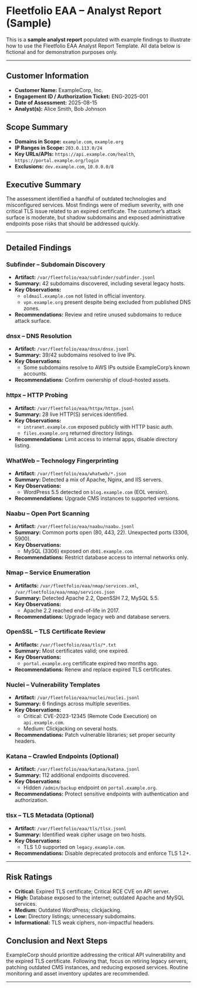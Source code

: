 # Fleetfolio EAA – Analyst Report (Sample)

This is a **sample analyst report** populated with example findings to illustrate how to use the
Fleetfolio EAA Analyst Report Template. All data below is fictional and for demonstration purposes only.

---

## Customer Information

- **Customer Name:** ExampleCorp, Inc.  
- **Engagement ID / Authorization Ticket:** ENG-2025-001  
- **Date of Assessment:** 2025-08-15  
- **Analyst(s):** Alice Smith, Bob Johnson  

## Scope Summary

- **Domains in Scope:** `example.com`, `example.org`  
- **IP Ranges in Scope:** `203.0.113.0/24`  
- **Key URLs/APIs:** `https://api.example.com/health`, `https://portal.example.org/login`  
- **Exclusions:** `dev.example.com`, `10.0.0.0/8`  

## Executive Summary

The assessment identified a handful of outdated technologies and misconfigured services. Most findings
were of medium severity, with one critical TLS issue related to an expired certificate. The customer’s
attack surface is moderate, but shadow subdomains and exposed administrative endpoints pose risks that
should be addressed quickly.

---

## Detailed Findings

### Subfinder – Subdomain Discovery
- **Artifact:** `/var/fleetfolio/eaa/subfinder/subfinder.jsonl`
- **Summary:** 42 subdomains discovered, including several legacy hosts.  
- **Key Observations:**  
  - `oldmail.example.com` not listed in official inventory.  
  - `vpn.example.org` present despite being excluded from published DNS zones.  
- **Recommendations:** Review and retire unused subdomains to reduce attack surface.

### dnsx – DNS Resolution
- **Artifact:** `/var/fleetfolio/eaa/dnsx/dnsx.jsonl`
- **Summary:** 39/42 subdomains resolved to live IPs.  
- **Key Observations:**  
  - Some subdomains resolve to AWS IPs outside ExampleCorp’s known accounts.  
- **Recommendations:** Confirm ownership of cloud-hosted assets.

### httpx – HTTP Probing
- **Artifact:** `/var/fleetfolio/eaa/httpx/httpx.jsonl`
- **Summary:** 28 live HTTP(S) services identified.  
- **Key Observations:**  
  - `intranet.example.com` exposed publicly with HTTP basic auth.  
  - `files.example.org` returned directory listings.  
- **Recommendations:** Limit access to internal apps, disable directory listing.

### WhatWeb – Technology Fingerprinting
- **Artifact:** `/var/fleetfolio/eaa/whatweb/*.json`
- **Summary:** Detected a mix of Apache, Nginx, and IIS servers.  
- **Key Observations:**  
  - WordPress 5.5 detected on `blog.example.com` (EOL version).  
- **Recommendations:** Upgrade CMS instances to supported versions.

### Naabu – Open Port Scanning
- **Artifact:** `/var/fleetfolio/eaa/naabu/naabu.jsonl`
- **Summary:** Common ports open (80, 443, 22). Unexpected ports (3306, 5900).  
- **Key Observations:**  
  - MySQL (3306) exposed on `db01.example.com`.  
- **Recommendations:** Restrict database access to internal networks only.

### Nmap – Service Enumeration
- **Artifacts:** `/var/fleetfolio/eaa/nmap/services.xml`, `/var/fleetfolio/eaa/nmap/services.json`
- **Summary:** Detected Apache 2.2, OpenSSH 7.2, MySQL 5.5.  
- **Key Observations:**  
  - Apache 2.2 reached end-of-life in 2017.  
- **Recommendations:** Upgrade legacy web and database servers.

### OpenSSL – TLS Certificate Review
- **Artifacts:** `/var/fleetfolio/eaa/tls/*.txt`
- **Summary:** Most certificates valid; one expired.  
- **Key Observations:**  
  - `portal.example.org` certificate expired two months ago.  
- **Recommendations:** Renew and replace expired TLS certificates.

### Nuclei – Vulnerability Templates
- **Artifact:** `/var/fleetfolio/eaa/nuclei/nuclei.jsonl`
- **Summary:** 6 findings across multiple severities.  
- **Key Observations:**  
  - Critical: CVE-2023-12345 (Remote Code Execution) on `api.example.com`.  
  - Medium: Clickjacking on several hosts.  
- **Recommendations:** Patch vulnerable libraries; set proper security headers.

### Katana – Crawled Endpoints (Optional)
- **Artifact:** `/var/fleetfolio/eaa/katana/katana.jsonl`
- **Summary:** 112 additional endpoints discovered.  
- **Key Observations:**  
  - Hidden `/admin/backup` endpoint on `portal.example.org`.  
- **Recommendations:** Protect sensitive endpoints with authentication and authorization.

### tlsx – TLS Metadata (Optional)
- **Artifact:** `/var/fleetfolio/eaa/tls/tlsx.jsonl`
- **Summary:** Identified weak cipher usage on two hosts.  
- **Key Observations:**  
  - TLS 1.0 supported on `legacy.example.com`.  
- **Recommendations:** Disable deprecated protocols and enforce TLS 1.2+.

---

## Risk Ratings

- **Critical:** Expired TLS certificate; Critical RCE CVE on API server.  
- **High:** Database exposed to the internet; outdated Apache and MySQL services.  
- **Medium:** Outdated WordPress; clickjacking.  
- **Low:** Directory listings; unnecessary subdomains.  
- **Informational:** TLS weak ciphers, non-impactful headers.

## Conclusion and Next Steps

ExampleCorp should prioritize addressing the critical API vulnerability and the expired TLS certificate.
Following that, focus on retiring legacy servers, patching outdated CMS instances, and reducing exposed
services. Routine monitoring and asset inventory updates are recommended.

---
